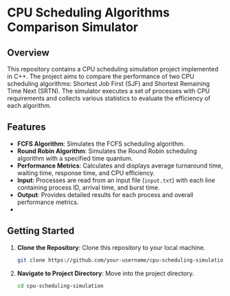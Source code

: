 # CPU Scheduling Algorithms Comparison Simulator

## Overview
This repository contains a CPU scheduling simulation project implemented in C++. The project aims to compare the performance of two CPU scheduling algorithms: Shortest Job First (SJF) and Shortest Remaining Time Next (SRTN). The simulator executes a set of processes with CPU requirements and collects various statistics to evaluate the efficiency of each algorithm.

## Features

- **FCFS Algorithm**: Simulates the FCFS scheduling algorithm.
- **Round Robin Algorithm**: Simulates the Round Robin scheduling algorithm with a specified time quantum.
- **Performance Metrics**: Calculates and displays average turnaround time, waiting time, response time, and CPU efficiency.
- **Input**: Processes are read from an input file (`input.txt`) with each line containing process ID, arrival time, and burst time.
- **Output**: Provides detailed results for each process and overall performance metrics.
- 
## Getting Started

1. **Clone the Repository**: Clone this repository to your local machine.

   ```bash
   git clone https://github.com/your-username/cpu-scheduling-simulation.git

2. **Navigate to Project Directory**: Move into the project directory.

   ```bash
   cd cpu-scheduling-simulation
